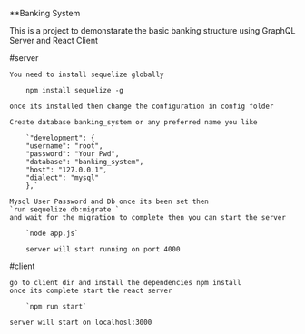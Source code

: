 **Banking System

This is a project to demonstarate the basic banking structure using GraphQL Server and React Client

#server
	
	You need to install sequelize globally

		npm install sequelize -g

	once its installed then change the configuration in config folder

	Create database banking_system or any preferred name you like

		`"development": {
	    "username": "root",
	    "password": "Your Pwd",
	    "database": "banking_system",
	    "host": "127.0.0.1",
	    "dialect": "mysql"
	  	},`

	Mysql User Password and Db once its been set then 
	`run sequelize db:migrate `
	and wait for the migration to complete then you can start the server

		`node app.js`

		server will start running on port 4000

#client
	
	go to client dir and install the dependencies npm install
	once its complete start the react server 

		`npm run start`

	server will start on localhosl:3000
	

